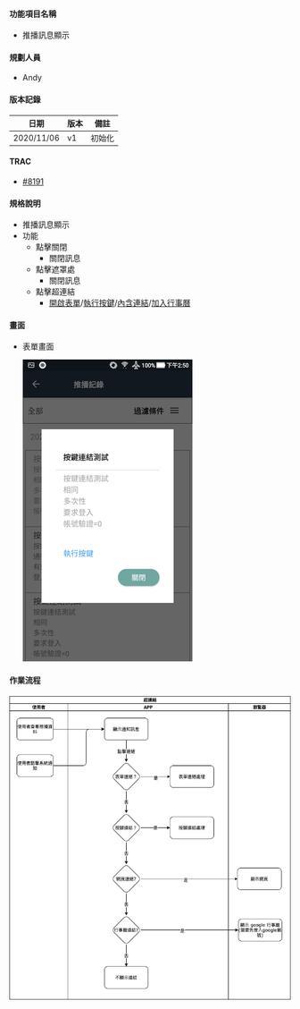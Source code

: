 #### <div id="notification_detail">功能項目名稱</div>
  * 推播訊息顯示

#### <div id="user">規劃人員</div>
  * Andy

#### <div id="version">版本記錄</div>
  |日期|版本|備註|
  |---|---|---|
  |2020/11/06|v1|初始化|

#### <div id="trac">TRAC</div>
  * [#8191](http://trac.uneec.com/trac/neco/ticket/8191)

#### <div id="specification">規格說明</div>
  * 推播訊息顯示
  * 功能
    * 點擊關閉
      * 關閉訊息
    * 點擊遮罩處
      * 關閉訊息
    * 點擊超連結
      * [開啟表單](notification_formlink.md)/[執行按鍵](notification_buttonlink.md)/[內含連結](notification_hyperlink.md)/[加入行事曆](notification_hyperlink.md)

#### <div id="photo">畫面</div>

  * 表單畫面
    
    ![Notification message](./image/notification_detail.png)

#### <div id="workflow">作業流程</div>

  ![Notification Hyperlink](./image/workflow_hyperlink.png)